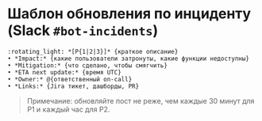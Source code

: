 # Шаблон обновления по инциденту (Slack `#bot-incidents`)

```
:rotating_light: *[P{1|2|3}]* {краткое описание}
• *Impact:* {какие пользователи затронуты, какие функции недоступны}
• *Mitigation:* {что сделано, чтобы смягчить}
• *ETA next update:* {время UTC}
• *Owner:* @{ответственный on-call}
• *Links:* {Jira тикет, дашборды, PR}
```

> Примечание: обновляйте пост не реже, чем каждые 30 минут для P1 и каждый час для P2.
